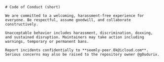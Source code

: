 
    # Code of Conduct (short)

    We are committed to a welcoming, harassment-free experience for everyone. Be respectful, assume goodwill, and collaborate constructively.

    Unacceptable behavior includes harassment, discrimination, doxxing, and sustained disruption. Maintainers may take action including warnings, temporary or permanent bans.

    Report incidents confidentially to **seemly-peer.0k@icloud.com**. Serious concerns may also be raised to the repository owner @g0udurix.
